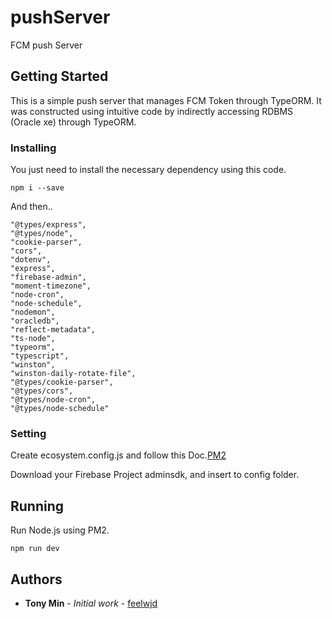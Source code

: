 # pushServer

FCM push Server

## Getting Started

This is a simple push server that manages FCM Token through TypeORM.
It was constructed using intuitive code by indirectly accessing RDBMS (Oracle xe) through TypeORM.

### Installing

You just need to install the necessary dependency using this code.
```
npm i --save
```
And then..
```
"@types/express",
"@types/node",
"cookie-parser",
"cors",
"dotenv",
"express",
"firebase-admin",
"moment-timezone",
"node-cron",
"node-schedule",
"nodemon",
"oracledb",
"reflect-metadata",
"ts-node",
"typeorm",
"typescript",
"winston",
"winston-daily-rotate-file",
"@types/cookie-parser",
"@types/cors",
"@types/node-cron",
"@types/node-schedule"

```

### Setting

Create ecosystem.config.js and follow this Doc.[PM2](https://pm2.keymetrics.io/docs/usage/environment/#node_app_instance-pm2-25-minimum)

Download your Firebase Project adminsdk, and insert to config folder.

## Running

Run Node.js using PM2.

```
npm run dev
```


## Authors

* **Tony Min** - *Initial work* - [feelwjd](https://github.com/feelwjd)